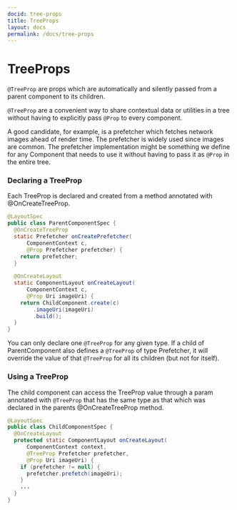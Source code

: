 ```yaml
---
docid: tree-props 
title: TreeProps
layout: docs
permalink: /docs/tree-props
---
```


# TreeProps
`@TreeProp` are props which are automatically and silently passed from a parent component to its children.

`@TreeProp` are a convenient way to share contextual data or utilities in a tree without having to explicitly pass `@Prop` to every component. 

A good candidate, for example, is a prefetcher which fetches network images ahead of render time. The prefetcher is widely used since images are common. The prefetcher implementation might be something we define for any Component that needs to use it without having to pass it as `@Prop` in the entire tree.

### Declaring a TreeProp 

Each TreeProp is declared and created from a method annotated with @OnCreateTreeProp.

``` java
@LayoutSpec
public class ParentComponentSpec {
  @OnCreateTreeProp
  static Prefetcher onCreatePrefetcher(
      ComponentContext c,
      @Prop Prefetcher prefetcher) {
    return prefetcher;
  }
  
  @OnCreateLayout
  static ComponentLayout onCreateLayout(
      ComponentContext c,
      @Prop Uri imageUri) {
    return ChildComponent.create(c)
        .imageUri(imageUri)
        .build();
  }
}
```

You can only declare one `@TreeProp` for any given type. If a child of ParentComponent also defines a `@TreeProp` of type Prefetcher, it will override the value of that `@TreeProp` for all its children (but not for itself).

### Using a TreeProp #

The child component can access the TreeProp value through a param annotated with `@TreeProp` that has the same type as that which was declared in the parents @OnCreateTreeProp method.

``` java
@LayoutSpec
public class ChildComponentSpec {
  @OnCreateLayout
  protected static ComponentLayout onCreateLayout(
      ComponentContext context,
      @TreeProp Prefetcher prefetcher,
      @Prop Uri imageUri) {
    if (prefetcher != null) {
      prefetcher.prefetch(imageUri);
    }
    ...
  }
}
```
